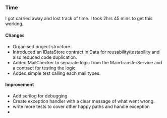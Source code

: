 ### Time

I got carried away and lost track of time. I took 2hrs 45 mins to get this working.

#### Changes

- Organised project structure.
- Introduced an IDataStore contract in Data for reusability/testability and also reduced code duplication.
- Added MailChecker to separate logic from the MainTransferService and a contract for testing the logic.
- Added simple test calling each mail types.


#### Improvement

- Add serilog for debugging
- Create exception handler with a clear message of what went wrong.
- write more tests to cover other happy paths and handle exception
- 